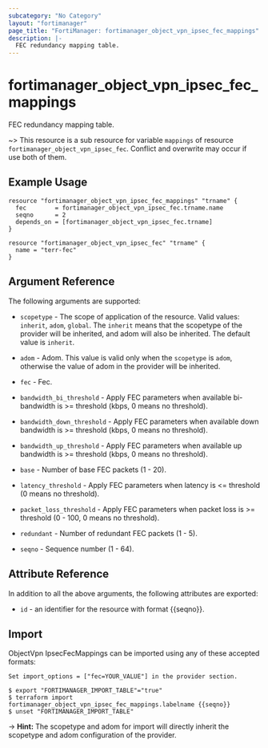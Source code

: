 ```yaml
---
subcategory: "No Category"
layout: "fortimanager"
page_title: "FortiManager: fortimanager_object_vpn_ipsec_fec_mappings"
description: |-
  FEC redundancy mapping table.
---
```


# fortimanager_object_vpn_ipsec_fec_mappings
FEC redundancy mapping table.

~> This resource is a sub resource for variable `mappings` of resource `fortimanager_object_vpn_ipsec_fec`. Conflict and overwrite may occur if use both of them.



## Example Usage

```hcl
resource "fortimanager_object_vpn_ipsec_fec_mappings" "trname" {
  fec        = fortimanager_object_vpn_ipsec_fec.trname.name
  seqno      = 2
  depends_on = [fortimanager_object_vpn_ipsec_fec.trname]
}

resource "fortimanager_object_vpn_ipsec_fec" "trname" {
  name = "terr-fec"
}
```

## Argument Reference


The following arguments are supported:

* `scopetype` - The scope of application of the resource. Valid values: `inherit`, `adom`, `global`. The `inherit` means that the scopetype of the provider will be inherited, and adom will also be inherited. The default value is `inherit`.
* `adom` - Adom. This value is valid only when the `scopetype` is `adom`, otherwise the value of adom in the provider will be inherited.
* `fec` - Fec.

* `bandwidth_bi_threshold` - Apply FEC parameters when available bi-bandwidth is &gt;= threshold (kbps, 0 means no threshold).
* `bandwidth_down_threshold` - Apply FEC parameters when available down bandwidth is &gt;= threshold (kbps, 0 means no threshold).
* `bandwidth_up_threshold` - Apply FEC parameters when available up bandwidth is &gt;= threshold (kbps, 0 means no threshold).
* `base` - Number of base FEC packets (1 - 20).
* `latency_threshold` - Apply FEC parameters when latency is &lt;= threshold (0 means no threshold).
* `packet_loss_threshold` - Apply FEC parameters when packet loss is &gt;= threshold (0 - 100, 0 means no threshold).
* `redundant` - Number of redundant FEC packets (1 - 5).
* `seqno` - Sequence number (1 - 64).


## Attribute Reference

In addition to all the above arguments, the following attributes are exported:
* `id` - an identifier for the resource with format {{seqno}}.

## Import

ObjectVpn IpsecFecMappings can be imported using any of these accepted formats:
```
Set import_options = ["fec=YOUR_VALUE"] in the provider section.

$ export "FORTIMANAGER_IMPORT_TABLE"="true"
$ terraform import fortimanager_object_vpn_ipsec_fec_mappings.labelname {{seqno}}
$ unset "FORTIMANAGER_IMPORT_TABLE"
```
-> **Hint:** The scopetype and adom for import will directly inherit the scopetype and adom configuration of the provider.
